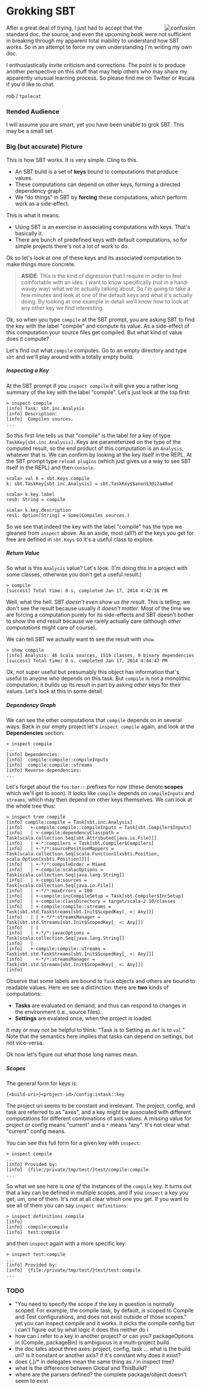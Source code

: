 # Grokking SBT

<img alt="confusion" align=right src="sbt.gif"/>

After a great deal of trying, I just had to accept that the standard doc, the source, and even the upcoming book were not sufficient in breaking through my apparent total inability to understand how SBT works. So in an attempt to force my own understanding I'm writing my own doc.

I enthusiastically invite criticism and corrections. The point is to produce another perspective on this stuff that may help others who may share my apparently unusual learning process. So please find me on Twitter or #scala if you'd like to chat.

rob / `tpolecat`

### Itended Audience

I will assume you are smart, yet you have been unable to grok SBT. This may be a small set.

### Big (but accurate) Picture

This is how SBT works. It is very simple. Cling to this.

- An SBT build is a set of **keys** bound to computations that produce values. 
- These computations can depend on other keys, forming a directed dependency graph.
- We "do things" in SBT by **forcing** these computations, which perform work as a side-effect.

This is what it means.

- Using SBT is an exercise in associating computations with keys. That's basically it.
- There are bunch of predefined keys with default computations, so for simple projects there's not a lot of work to do.

Ok so let's look at one of these keys and its associated computation to make things more concrete. 

> **ASIDE**: This is the kind of digression that I require in order to feel comfortable with an idea. I want to know specifically (not in a hand-wavey way) what we're actually talking about. So I'm going to take a few minutes and look at one of the default keys and what it's actually doing. By looking at one example in detail we'll know how to look at any other key we find interesting.

Ok, so when you type `compile` at the SBT prompt, you are asking SBT to find the key with the label "compile" and compute its value. As a side-effect of this computation your source files get compiled. But what kind of value does it compute?

Let's find out what `compile` computes. Go to an empty directory and type `sbt` and we'll play around with a totally empty build. 

##### Inspecting a Key

At the SBT prompt if you `inspect compile` it will give you a rather long summary of the key with the label "compile". Let's just look at the top first:

```
> inspect compile
[info] Task: sbt.inc.Analysis
[info] Description:
[info]  Compiles sources.
...
```

So this first line tells us that "compile" is the label for a key of type `TaskKey[sbt.inc.Analysis]`. Keys are parameterized on the type of the computed result, so the end product of this computation is an `Analysis`, whatever that is. We can confirm by looking at the key itself in the REPL. At the SBT prompt type `reload plugins` (which just gives us a way to see SBT itself in the REPL) and then `console`.

```
scala> val k = sbt.Keys.compile
k: sbt.TaskKey[sbt.inc.Analysis] = sbt.TaskKey$$anon$3@12a40ad

scala> k.key.label
res0: String = compile

scala> k.key.description
res1: Option[String] = Some(Compiles sources.)
```

So we see that indeed the key with the label "compile" has the type we gleaned from `inspect` above. As an aside, most (all?) of the keys you get for free are defined in `sbt.Keys` so it's a useful class to explore.

##### Return Value

So what is this `Analysis` value? Let's look. (I'm doing this in a project with some classes, otherwise you don't get a useful result.)

```
> compile
[success] Total time: 0 s, completed Jan 17, 2014 4:42:16 PM
```

Well, what the hell. SBT *doesn't even show us the result*. This is telling; we don't see the result because usually *it doesn't matter*. Most of the time we are forcing a computation purely for its side-effects and SBT doesn't bother to show the end result because we rarely actually care (although *other computations* might care of course).

We can tell SBT we actually want to see the result with `show`.

```
> show compile
[info] Analysis: 46 Scala sources, 1519 classes, 9 binary dependencies
[success] Total time: 0 s, completed Jan 17, 2014 4:44:47 PM
```

Ok, not super useful but presumably this object has information that's useful to anyone who depends on this task. But `compile` is not a monolithic computation; it builds up its result in part by asking *other* keys for their values. Let's look at this in some detail.


##### Dependency Graph

We can see the other computations that `compile` depends on in several ways. Back in our empty project let's `inspect compile` again, and look at the **Dependencies** section:

```
> inspect compile
...
[info] Dependencies:
[info]  compile:compile::compileInputs
[info]  compile:compile::streams
[info] Reverse dependencies:
...
```

Let's forget about the `foo:bar::` prefixes for now (these denote **scopes** which we'll get to soon). It looks like `compile` depends on `compileInputs` and `streams`, which may then depend on other keys themselves. We can look at the whole tree thus:

```
> inspect tree compile
[info] compile:compile = Task[sbt.inc.Analysis]
[info]   +-compile:compile::compileInputs = Task[sbt.Compiler$Inputs]
[info]   | +-compile:dependencyClasspath = Task[scala.collection.Seq[sbt.Attributed[java.io.File]]]
[info]   | +-*:compilers = Task[sbt.Compiler$Compilers]
[info]   | +-*/*:sourcePositionMappers = Task[scala.collection.Seq[scala.Function1[xsbti.Position, scala.Option[xsbti.Position]]]]
[info]   | +-*/*:compileOrder = Mixed
[info]   | +-compile:scalacOptions = Task[scala.collection.Seq[java.lang.String]]
[info]   | +-compile:sources = Task[scala.collection.Seq[java.io.File]]
[info]   | +-*/*:maxErrors = 100
[info]   | +-compile:incCompileSetup = Task[sbt.Compiler$IncSetup]
[info]   | +-compile:classDirectory = target/scala-2.10/classes
[info]   | +-compile:compile::streams = Task[sbt.std.TaskStreams[sbt.Init$ScopedKey[_ <: Any]]]
[info]   | | +-*/*:streamsManager = Task[sbt.std.Streams[sbt.Init$ScopedKey[_ <: Any]]]
[info]   | | 
[info]   | +-*/*:javacOptions = Task[scala.collection.Seq[java.lang.String]]
[info]   | 
[info]   +-compile:compile::streams = Task[sbt.std.TaskStreams[sbt.Init$ScopedKey[_ <: Any]]]
[info]     +-*/*:streamsManager = Task[sbt.std.Streams[sbt.Init$ScopedKey[_ <: Any]]]
[info]     
```

Observe that some labels are bound to `Task` objects and others are bound to readable values. Here we see a distinction: there are **two** kinds of computations:

 - **Tasks** are evaluated on demand, and thus can respond to changes in the environment (i.e., source files).
 - **Settings** are evalated once, when the project is loaded.

It may or may not be helpful to think: "Task is to Setting as `def` is to `val`." Note that the semantics here implies that tasks can depend on settings, but not vice-versa. 

Ok now let's figure out what those long names mean.

##### Scopes

The general form for keys is:

    {<build-uri>}<project-id>/config:intask::key

The project uri seems to be constant and irrelevant. The project, config, and task are referred to as "axes", and a key might be associated with different computations for different combinations of axis values. A missing value for project or config means "current" and a `*` means "any". It's not clear what "current" config means.

You can see this full form for a given key with `inspect`:

```
> inspect compile
...
[info] Provided by:
[info]  {file:/private/tmp/test/}test/compile:compile
...
```

So what we see here is *one of* the instances of the `compile` key. It turns out that a key can be defined in multiple scopes, and if you `inspect` a key you get, um, one of them. It's not at all clear which one you get. If you want to see all of them you can say `inspect definitions`:

```
> inspect definitions compile
[info] 
[info]  compile:compile
[info]  test:compile
```

and then `inspect` again with a more specific key:

```
> inspect test:compile
...
[info] Provided by:
[info]  {file:/private/tmp/test/}test/test:compile
...
```







### TODO


- "You need to specify the scope if the key in question is normally scoped. For example, the compile task, by default, is scoped to Compile and Test configurations, and does not exist outside of those scopes." yet you can inspect compile and it works. it picks the compile config but i can't figure out by what logic it does this
neither do i
- how can i refer to a key in another project? or can you? packageOptions in (Compile, packageBin) is ambiguous in a multi-project build
- the doc talks about three axes: project, config, task … what is the build uri? is it constant or another axis? if it's constant why does it exist?
- does {.}/* in delegates mean the same thing as */* in inspect tree?
- what is the difference between Global and ThisBuild?
- where are the parsers defined? the complete package/object doesn't seem to exist



